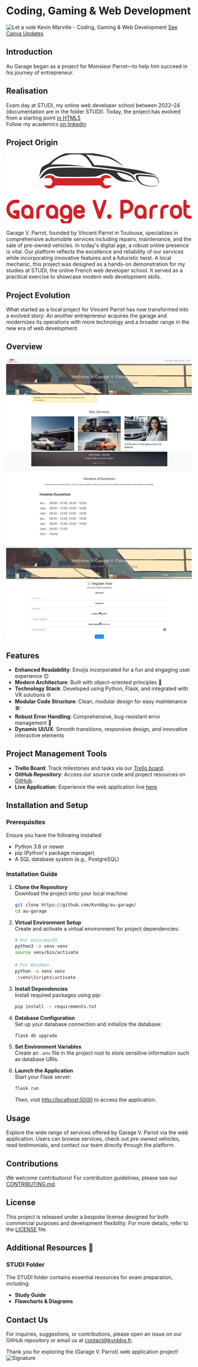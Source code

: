 # Coding, Gaming & Web Development

![Let a vote Kevin Marville - Coding, Gaming & Web Development](https://i.imgur.com/wmxtaI7.jpg)
[See Canva Updates](https://www.canva.com/design/DAGgJLt8Om8/ZPXG_N-ZqK2XL1trXlw2_g/edit?utm_content=DAGgJLt8Om8&utm_campaign=designshare&utm_medium=link2&utm_source=sharebutton
)

## Introduction

Au Garage began as a project for Monsieur Parrot—to help him succeed in his journey of entrepreneur.

## Realisation

Exam day at STUDI, my online web developer school between 2022–24 (documentation are in the folder STUDI).
Today, the project has evolved from a starting point [in HTML5](https://kvnbbg-creations.io)  
Follow my academics [on linkedin](http://linkedin.com/in/kevinmarville) 

## Project Origin

![Logo Origin Project](https://github.com/Kvnbbg/au-garage/blob/main/app/static/images/logo.png)  

Garage V. Parrot, founded by Vincent Parrot in Toulouse, specializes in comprehensive automobile services including repairs, maintenance, and the sale of pre-owned vehicles. In today's digital age, a robust online presence is vital. Our platform reflects the excellence and reliability of our services while incorporating innovative features and a futuristic twist.
A local mechanic, this project was designed as a hands-on demonstration for my studies at STUDI, the online French web developer school. It served as a practical exercise to showcase modern web development skills.

## Project Evolution

What started as a local project for Vincent Parrot has now transformed into a evolved story: An another entrepreneur acquires the garage and modernizes its operations with more technology and a broader range in the new era of web development.

## Overview

![Screenshot 1](app/static/images/screen1.jpg)  
![Screenshot 2](app/static/images/screen2.jpg)  
![Screenshot 3](app/static/images/screen3.jpg)

## Features

- **Enhanced Readability**: Emojis incorporated for a fun and engaging user experience 😊
- **Modern Architecture**: Built with object-oriented principles 🧠
- **Technology Stack**: Developed using Python, Flask, and integrated with VR solutions 🌐
- **Modular Code Structure**: Clean, modular design for easy maintenance 🛠️
- **Robust Error Handling**: Comprehensive, bug-resistant error management 🚫
- **Dynamic UI/UX**: Smooth transitions, responsive design, and innovative interactive elements

## Project Management Tools

- **Trello Board**: Track milestones and tasks via our [Trello board](https://trello.com/b/eR2X9dfh).
- **GitHub Repository**: Access our source code and project resources on [GitHub](https://github.com/Kvnbbg/au-garage/).
- **Live Application**: Experience the web application live [here](https://web-production-d728.up.railway.app/).

## Installation and Setup

### Prerequisites

Ensure you have the following installed:
- Python 3.8 or newer
- pip (Python's package manager)
- A SQL database system (e.g., PostgreSQL)

### Installation Guide

1. **Clone the Repository**  
   Download the project onto your local machine:
   ```bash
   git clone https://github.com/Kvnbbg/au-garage/
   cd au-garage
   ```

2. **Virtual Environment Setup**  
   Create and activate a virtual environment for project dependencies:
   ```bash
   # For Unix/macOS
   python3 -m venv venv
   source venv/bin/activate

   # For Windows
   python -m venv venv
   .\venv\Scripts\activate
   ```

3. **Install Dependencies**  
   Install required packages using pip:
   ```bash
   pip install -r requirements.txt
   ```

4. **Database Configuration**  
   Set up your database connection and initialize the database:
   ```bash
   flask db upgrade
   ```

5. **Set Environment Variables**  
   Create an `.env` file in the project root to store sensitive information such as database URIs.

6. **Launch the Application**  
   Start your Flask server:
   ```bash
   flask run
   ```
   Then, visit [http://localhost:5000](http://localhost:5000) to access the application.

## Usage

Explore the wide range of services offered by Garage V. Parrot via the web application. Users can browse services, check out pre-owned vehicles, read testimonials, and contact our team directly through the platform.

## Contributions

We welcome contributions! For contribution guidelines, please see our [CONTRIBUTING.md](https://github.com/Kvnbbg/au-garage/CONTRIBUTING.md).

## License

This project is released under a bespoke license designed for both commercial purposes and development flexibility. For more details, refer to the [LICENSE](https://github.com/Kvnbbg/au-garage/LICENSE) file.

## Additional Resources 📁

### STUDI Folder

The STUDI folder contains essential resources for exam preparation, including:
- **Study Guide**
- **Flowcharts & Diagrams**

## Contact Us

For inquiries, suggestions, or contributions, please open an issue on our GitHub repository or email us at [contact@kvnbbg.fr](mailto:contact@kvnbbg.fr).

Thank you for exploring the (Garage V. Parrot) web application project!
![Signature](https://i.imgur.com/wmxtaI7.jpg)
